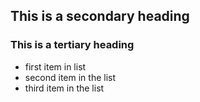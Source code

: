 ## This is a secondary heading
### This is a tertiary heading 

* first item in list
* second item in the list
* third item in the list 